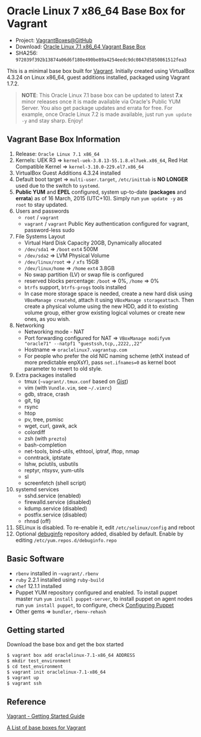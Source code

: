 # Oracle Linux 7 x86_64 Base Box for Vagrant

* Project: [VagrantBoxes@GitHub](https://github.com/terrywang/vagrantboxes)
* Download: [Oracle Linux 7.1 x86_64 Vagrant Base Box](http://cloud.terry.im/vagrant/oraclelinux-7-x86_64.box)
* SHA256: `972039f392b13874a06d6f180e490be89a4254eedc9dc0847d5850861512fea3`

This is a minimal base box built for [Vagrant](http://www.vagrantup.com/). Initially created using VirtualBox 4.3.24 on Linux x86_64, guest additions installed, packaged using Vagrant 1.7.2.

> **NOTE**: This Oracle Linux 7.1 base box can be updated to latest **7.x** minor releases once it is made available via Oracle's Public YUM Server. You also get package updates and errata for free. For example, once Oracle Linux 7.2 is made available, just run `yum update -y` and stay sharp. Enjoy!

## Vagrant Base Box Information

1. Release: `Oracle Linux 7.1 x86_64`
2. Kernels: UEK R3  => `kernel-uek-3.8.13-55.1.8.el7uek.x86_64`, Red Hat Compatible Kernel => `kernel-3.10.0-229.el7.x86_64`
2. VirtualBox Guest Additions 4.3.24 installed
3. Default boot target => `multi-user.target`, `/etc/inittab` is **NO LONGER** used due to the switch to `systemd`.
4. **Public YUM** and **EPEL** configured, system up-to-date (**packages** and **errata**) as of 16 March, 2015 (UTC+10). Simply run `yum update -y` as `root` to stay updated.
5. Users and passwords
    * `root` / `vagrant`
    * `vagrant` / `vagrant` Public Key authentication configured for vagrant, password-less sudo
6. File Systems Layout
    * Virtual Hard Disk Capacity 20GB, Dynamically allocated
    * `/dev/sda1` => `/boot` `ext4` 500M
    * `/dev/sda2` => LVM Physical Volume
    * `/dev/linux/root` => `/` `xfs` 15GB
    * `/dev/linux/home` => `/home` `ext4` 3.8GB
    * No swap partition (LV) or swap file is configured
    * reserved blocks percentage: `/boot` => 0%, `/home` => 0%
    * `btrfs` support, `btrfs-progs` tools installed
    * In case more storage space is needed, create a new hard disk using `VBoxManage createhd`, attach it using `VBoxManage storageattach`. Then create a physical volume using the new HDD, add it to existing volume group, either grow existing logical volumes or create new ones, as you wish.
7. Networking
    * Networking mode - NAT
    * Port forwarding configured for NAT => `VBoxManage modifyvm "oracle71" --natpf1 "guestssh,tcp,,2222,,22"`
    * Hostname => `oraclelinux7.vagrantup.com`
    * For people who prefer the old NIC naming scheme (ethX instead of more predictable enpXsY), pass `net.ifnames=0` as kernel boot parameter to revert to old style.
8. Extra packages installed
    * tmux (`~vagrant/.tmux.conf` based on [Gist](https://gist.github.com/terrywang/3950393))
    * vim (with `Vundle.vim`, see `~/.vimrc`)
    * gdb, strace, crash
    * git, tig 
    * rsync
    * htop
    * pv, tree, psmisc
    * wget, curl, gawk, ack
    * colordiff
    * zsh (with `prezto`)
    * bash-completion
    * net-tools, bind-utils, ethtool, iptraf, iftop, nmap
    * conntrack, iptstate
    * lshw, pciutils, usbutils
    * reptyr, ntsysv, yum-utils
    * sl
    * screenfetch (shell script)
9. systemd services
    * sshd.service (enabled)
    * firewalld.service (disabled)
    * kdump.service (disabled)
    * postfix.service (disabled)
    * rhnsd (off)
10. SELinux is disabled. To re-enable it, edit `/etc/selinux/config` and reboot
11. Optional [debuginfo](https://oss.oracle.com/ol7/debuginfo) repository added, disabled by default. Enable by editing `/etc/yum.repos.d/debuginfo.repo`

## Basic Software
* `rbenv` installed in `~vagrant/.rbenv`
* `ruby` 2.2.1 installed using `ruby-build`
* `chef` 12.1.1 installed
* Puppet YUM repository configured and enabled. To install puppet master run `yum install puppet-server`, to install puppet on agent nodes run `yum install puppet`, to configure, check [Configuring Puppet](http://docs.puppetlabs.com/guides/configuring.html)
* Other gems => `bundler`, `rbenv-rehash`

## Getting started

Download the base box and get the box started

```bash
$ vagrant box add oraclelinux-7.1-x86_64 ADDRESS
$ mkdir test_environment
$ cd test_environment
$ vagrant init oraclelinux-7.1-x86_64
$ vagrant up
$ vagrant ssh
```

## Reference

[Vagrant - Getting Started Guide](http://docs.vagrantup.com/v2/getting-started/)

[A List of base boxes for Vagrant](http://vagrantbox.es/)
